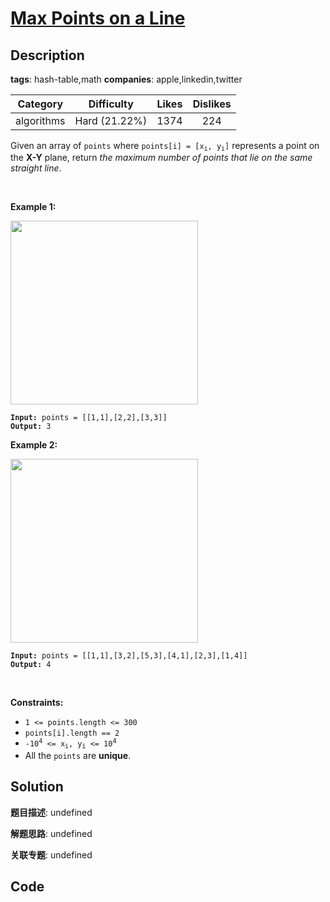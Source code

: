 # [Max Points on a Line](https://leetcode.com/problems/max-points-on-a-line/description/)

## Description

**tags**: hash-table,math
**companies**: apple,linkedin,twitter

|  Category  |  Difficulty   | Likes | Dislikes |
| :--------: | :-----------: | :---: | :------: |
| algorithms | Hard (21.22%) | 1374  |   224    |

<p>Given an array of <code>points</code> where <code>points[i] = [x<sub>i</sub>, y<sub>i</sub>]</code> represents a point on the <strong>X-Y</strong> plane, return <em>the maximum number of points that lie on the same straight line</em>.</p>

<p>&nbsp;</p>
<p><strong>Example 1:</strong></p>
<img alt="" src="https://assets.leetcode.com/uploads/2021/02/25/plane1.jpg" style="width: 300px; height: 294px;" />
<pre><code><strong>Input:</strong> points = [[1,1],[2,2],[3,3]]
<strong>Output:</strong> 3</code></pre>

<p><strong>Example 2:</strong></p>
<img alt="" src="https://assets.leetcode.com/uploads/2021/02/25/plane2.jpg" style="width: 300px; height: 294px;" />
<pre><code><strong>Input:</strong> points = [[1,1],[3,2],[5,3],[4,1],[2,3],[1,4]]
<strong>Output:</strong> 4</code></pre>

<p>&nbsp;</p>
<p><strong>Constraints:</strong></p>

<ul>
  <li><code>1 &lt;= points.length &lt;= 300</code></li>
  <li><code>points[i].length == 2</code></li>
  <li><code>-10<sup>4</sup> &lt;= x<sub>i</sub>, y<sub>i</sub> &lt;= 10<sup>4</sup></code></li>
  <li>All the <code>points</code> are <strong>unique</strong>.</li>
</ul>

## Solution

**题目描述**: undefined

**解题思路**: undefined

**关联专题**: undefined

## Code
